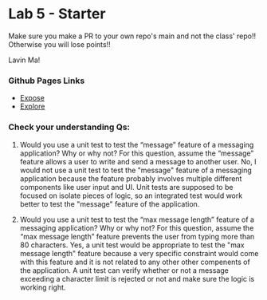 # Lab 5 - Starter
Make sure you make a PR to your own repo's main and not the class' repo!! Otherwise you will lose points!!

Lavin Ma!

### Github Pages Links
- [Expose](https://lavinma.github.io/Lab5_Starter/expose.html)  
- [Explore](https://lavinma.github.io/Lab5_Starter/explore.html)

### Check your understanding Qs:
1) Would you use a unit test to test the “message” feature of a messaging application? Why or why not? For this question, assume the “message” feature allows a user to write and send a message to another user.
   No, I would not use a unit test to test the "message" feature of a messaging application because the feature probably involves multiple different components like user input and UI. Unit tests are supposed to be focused on isolate pieces of logic, so an integrated test would work better to test the "message" feature of the application.

2) Would you use a unit test to test the “max message length” feature of a messaging application? Why or why not? For this question, assume the “max message length” feature prevents the user from typing more than 80 characters.
   Yes, a unit test would be appropriate to test the "max message length" feature because a very specific constraint would come with this feature and it is not related to any other other compenents of the application. A unit test can verify whether or not a message exceeding a character limit is rejected or not and make sure the logic is working right.